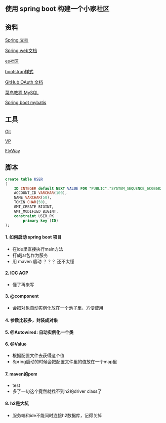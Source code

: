 ## 使用 spring boot 构建一个小家社区

## 资料
[Spring 文档](https://spring.io/guides)

[Spring web文档](https://spring.io/guides/gs/serving-web-content/)

[es社区](https://elasticsearch.cn/explore)

[bootstrap样式](https://v3.bootcss.com/)

[GitHub OAuth 文档](https://developer.github.com/apps/building-oauth-apps/)

[菜鸟教程 MySQL](https://www.runoob.com/mysql/mysql-install.html)

[Spring boot mybatis](https://docs.spring.io/spring-boot/docs/2.0.0.RC1/reference/htmlsingle/#boot-features-embedded-database-support)

## 工具
[Git](https://git-scm.com/)

[VP](https://www.visual-paradigm.com/cn/)

[FlyWay](https://flywaydb.org/getstarted/firststeps/maven)

## 脚本
```sql
create table USER
(
	ID INTEGER default NEXT VALUE FOR "PUBLIC"."SYSTEM_SEQUENCE_6C0B6829_AD9A_493F_9076_0094D552B944" auto_increment,
	ACCOUNT_ID VARCHAR(100),
	NAME VARCHAR(50),
	TOKEN CHAR(50),
	GMT_CREATE BIGINT,
	GMT_MODIFIED BIGINT,
	constraint USER_PK
		primary key (ID)
);


```


#### 1. 如何启动 spring boot 项目
- 在ide里直接执行main方法
- 打成jar包作为服务
- 用 maven 启动 ？？？ 还不太懂 

#### 2. IOC AOP
- 懂了再来写

#### 3. @component
- 会把对象自动实例化放在一个池子里，方便使用

#### 4. 参数比较多，封装成对象

#### 5. @Autowired: 自动实例化一个类

#### 6. @Value
- 根据配置文件去获得这个值
- Spring启动的时候会把配置文件里的值放在一个map里

#### 7. maven的pom
- <scope>test</scope>
- 多了一句这个竟然就找不到h2的driver class了

#### 8. h2是大坑
- 服务端和ide不能同时连接h2数据库，记得关掉